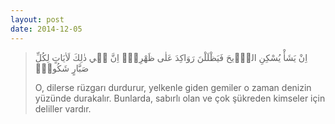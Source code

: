 ```yaml
---
layout: post
date: 2014-12-05
---
```


> اِنْ يَشَأْ يُسْكِنِ الرّ۪يحَ فَيَظْلَلْنَ رَوَاكِدَ عَلٰى ظَهْرِه۪ۜ اِنَّ ف۪ي ذٰلِكَ لَاٰيَاتٍ لِكُلِّ صَبَّارٍ شَكُورٍۙ
> 
>   
> O, dilerse rüzgarı durdurur, yelkenle giden gemiler o zaman denizin yüzünde durakalır. Bunlarda, sabırlı olan ve çok şükreden kimseler için deliller vardır.
